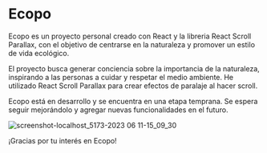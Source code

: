 # Ecopo

Ecopo es un proyecto personal creado con React y la libreria React Scroll Parallax, con el objetivo de centrarse en la naturaleza y promover un estilo de vida ecológico.

El proyecto busca generar conciencia sobre la importancia de la naturaleza, inspirando a las personas a cuidar y respetar el medio ambiente. He utilizado React Scroll Parallax para crear efectos de paralaje al hacer scroll.

Ecopo está en desarrollo y se encuentra en una etapa temprana. Se espera seguir mejorándolo y agregar nuevas funcionalidades en el futuro.

![screenshot-localhost_5173-2023 06 11-15_09_30](https://github.com/PieroBryanBL/App_Ecopo-React/assets/107169260/d88419ea-76b6-473a-94f3-9c96a1af6eff)

¡Gracias por tu interés en Ecopo!
